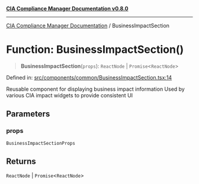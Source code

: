 [**CIA Compliance Manager Documentation v0.8.0**](../README.md)

***

[CIA Compliance Manager Documentation](../globals.md) / BusinessImpactSection

# Function: BusinessImpactSection()

> **BusinessImpactSection**(`props`): `ReactNode` \| `Promise`\<`ReactNode`\>

Defined in: [src/components/common/BusinessImpactSection.tsx:14](https://github.com/Hack23/cia-compliance-manager/blob/791b5a1b6e700c8b8480de209374e4cb1086330d/src/components/common/BusinessImpactSection.tsx#L14)

Reusable component for displaying business impact information
Used by various CIA impact widgets to provide consistent UI

## Parameters

### props

`BusinessImpactSectionProps`

## Returns

`ReactNode` \| `Promise`\<`ReactNode`\>
